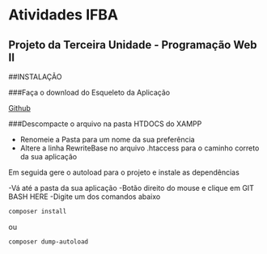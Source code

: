 # Atividades IFBA
## Projeto da Terceira Unidade - Programação Web II


##INSTALAÇÃO


###Faça o download do Esqueleto da Aplicação

[Github]() 

###Descompacte o arquivo na pasta HTDOCS do XAMPP
- Renomeie a Pasta para um nome da sua preferência
- Altere a linha RewriteBase no arquivo .htaccess para o caminho correto da sua aplicação



Em seguida gere o autoload para o projeto e instale as dependências

-Vá até a pasta da sua aplicação
-Botão direito do mouse e clique em GIT BASH HERE
-Digite um dos comandos abaixo

```sh
composer install
```
ou

```sh
composer dump-autoload

```
